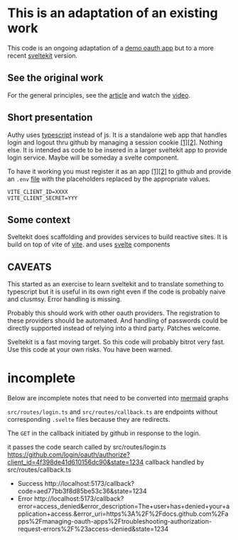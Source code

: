 # This is an adaptation of an existing work

This code is an ongoing adaptation of a
[demo oauth app](https://blog.hyper.io/sveltekit-authentication/)
but to a more recent [sveltekit](https://sveltekit) version. 

## See the original work

For the general principles, see the [article](https://blog.hyper.io/sveltekit-authentication/) and watch the [video](https://www.youtube.com/watch?v=D4ZcbudB1n0).

## Short presentation

Authy uses 
[typescript](https://typescriptlang) instead of js.
It is a standalone web app that handles login and logout thru github
by managing a session cookie [[1]](https://developer.mozilla.org/en-US/docs/Web/HTTP/Cookies)[[2]](https://developer.mozilla.org/en-US/docs/Web/HTTP/Headers/Set-Cookie). Nothing else.
It is intended as code to be insered in a larger sveltekit app
to provide login service. Maybe will be someday 
a svelte component.

To have it working you must register it as an app [[1]](https://github.com/settings/applications/new)[[2]](https://docs.github.com/en/rest/guides/basics-of-authentication) to github
and provide an `.env` [file](https://vitejs.dev/guide/env-and-mode.html#env-files) with the placeholders replaced 
by the appropriate values.

    VITE_CLIENT_ID=XXXX
    VITE_CLIENT_SECRET=YYY

## Some context

Sveltekit does scaffolding and provides  services to build reactive sites. 
It is build on top of vite of [vite](https://vitejs.dev/).
and uses [svelte](https://svelte.dev/tutorial/basics) components


## CAVEATS

This started as an exercise to learn sveltekit and to translate something to typescript but it is useful in its own right even if the code is 
probably naive and clusmsy. Error handling is missing.

Probably this should work with other oauth providers. The registration
to these providers should be automated. 
And handling of passwords could be directly supported instead of
relying into a third party.
Patches welcome.

Sveltekit is a fast moving target. So this code will probably bitrot very fast. Use this code at your own risks. You have been warned. 

# incomplete

Below are incomplete notes that need to be converted into [mermaid](https://mermaid-js.github.io/mermaid/#/) graphs

`src/routes/login.ts` and `src/routes/callback.ts` are endpoints
without corresponding `.svelte` files because they are redirects.

The `GET` in the callback  initiated by github in response to the login.


it passes the code search
called by src/routes/login.ts https://github.com/login/oauth/authorize?client_id=4f398de41d610156dc90&state=1234
callback handled by      src/routes/callback.ts        

- Success http://localhost:5173/callback?code=aed77bb3f8d85be53c36&state=1234
- Error  http://localhost:5173/callback?error=access_denied&error_description=The+user+has+denied+your+application+access.&error_uri=https%3A%2F%2Fdocs.github.com%2Fapps%2Fmanaging-oauth-apps%2Ftroubleshooting-authorization-request-errors%2F%23access-denied&state=1234